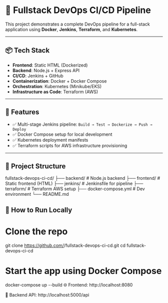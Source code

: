 # 🚀 Fullstack DevOps CI/CD Pipeline

This project demonstrates a complete DevOps pipeline for a full-stack application using **Docker**, **Jenkins**, **Terraform**, and **Kubernetes**.

---

## 📦 Tech Stack

- **Frontend**: Static HTML (Dockerized)
- **Backend**: Node.js + Express API
- **CI/CD**: Jenkins + GitHub
- **Containerization**: Docker + Docker Compose
- **Orchestration**: Kubernetes (Minikube/EKS)
- **Infrastructure as Code**: Terraform (AWS)

---

## 🔧 Features

- ✅ Multi-stage Jenkins pipeline: `Build → Test → Dockerize → Push → Deploy`
- ✅ Docker Compose setup for local development
- ✅ Kubernetes deployment manifests
- ✅ Terraform scripts for AWS infrastructure provisioning

---

## 📁 Project Structure

fullstack-devops-ci-cd/
├── backend/ # Node.js backend
├── frontend/ # Static frontend (HTML)
├── jenkins/ # Jenkinsfile for pipeline
├── terraform/ # Terraform AWS setup
├── docker-compose.yml # Dev environment
└── README.md


## 🚀 How to Run Locally


# Clone the repo
git clone https://github.com/<your-username>/fullstack-devops-ci-cd.git
cd fullstack-devops-ci-cd

# Start the app using Docker Compose
docker-compose up --build
🌐 Frontend: http://localhost:8080

📡 Backend API: http://localhost:5000/api







